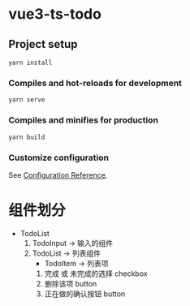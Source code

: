 # vue3-ts-todo

## Project setup
```
yarn install
```

### Compiles and hot-reloads for development
```
yarn serve
```

### Compiles and minifies for production
```
yarn build
```

### Customize configuration
See [Configuration Reference](https://cli.vuejs.org/config/).


# 组件划分
 - TodoList
    1. TodoInput -> 输入的组件
    2. TodoList -> 列表组件
        - TodoItem -> 列表项
        1. 完成 或 未完成的选择 checkbox
        2. 删除该项 button
        3. 正在做的确认按钮 button
